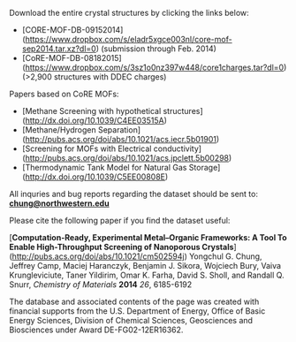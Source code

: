 Download the entire crystal structures by clicking the links below:

* [CORE-MOF-DB-09152014] (https://www.dropbox.com/s/eladr5xgce003nl/core-mof-sep2014.tar.xz?dl=0) (submission through Feb. 2014)
* [CoRE-MOF-DB-08182015] (https://www.dropbox.com/s/3sz1o0nz397w448/core1charges.tar?dl=0) (>2,900 structures with DDEC charges)

Papers based on CoRE MOFs:
* [Methane Screening with hypothetical structures] (http://dx.doi.org/10.1039/C4EE03515A)
* [Methane/Hydrogen Separation] (http://pubs.acs.org/doi/abs/10.1021/acs.iecr.5b01901)
* [Screening for MOFs with Electrical conductivity] (http://pubs.acs.org/doi/abs/10.1021/acs.jpclett.5b00298)
* [Thermodynamic Tank Model for Natural Gas Storage] (http://dx.doi.org/10.1039/C5EE00808E)

All inquries and bug reports regarding the dataset should be sent to: **chung@northwestern.edu**

Please cite the following paper if you find the dataset useful:

[**Computation-Ready, Experimental Metal–Organic Frameworks: A Tool To Enable High-Throughput Screening of Nanoporous Crystals**] (http://pubs.acs.org/doi/abs/10.1021/cm502594j) Yongchul G. Chung, Jeffrey Camp, Maciej Haranczyk, Benjamin J. Sikora, Wojciech Bury, Vaiva Krungleviciute, Taner Yildirim, Omar K. Farha, David S. Sholl, and Randall Q. Snurr, _Chemistry of Materials_ **2014** _26_, 6185-6192



The database and associated contents of the page was created with financial supports from the U.S. Department of Energy, Office of Basic Energy Sciences, Division of Chemical Sciences, Geosciences and Biosciences under Award DE-FG02-12ER16362.
